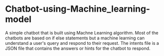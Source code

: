 # Chatbot-using-Machine_learning-model
A simple chatbot that is built using Machne Learning algorithm. Most of the chatbots are based on if else statements but a machine learning can understand a user's query and respond to their request.
The intents file is a JSON file that contains the answers or hints for the chatbot to respond.

